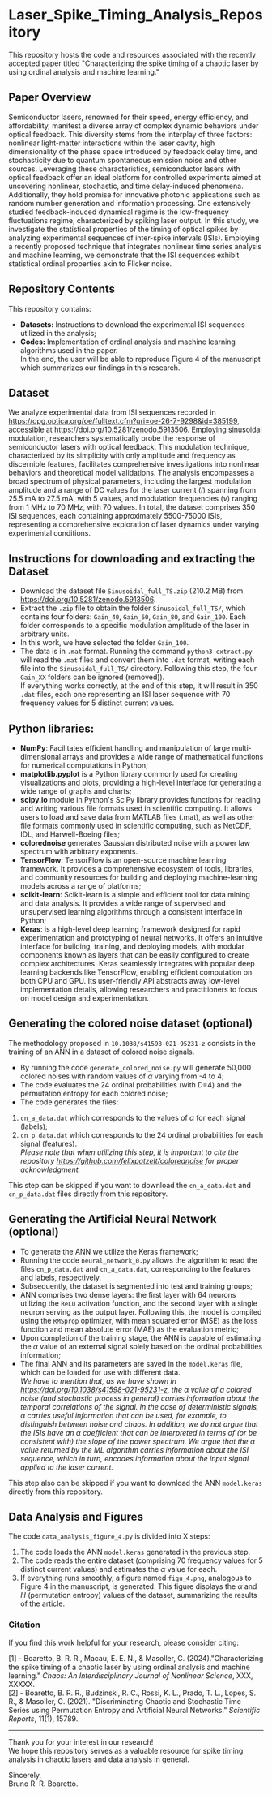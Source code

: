# Laser_Spike_Timing_Analysis_Repository
 This repository hosts the code and resources associated with the recently accepted paper titled "Characterizing the spike timing of a chaotic laser by using ordinal analysis and machine learning."

## Paper Overview

Semiconductor lasers, renowned for their speed, energy efficiency, and affordability, manifest a diverse array of complex dynamic behaviors under optical feedback. This diversity stems from the interplay of three factors: nonlinear light-matter interactions within the laser cavity, high dimensionality of the phase space introduced by feedback delay time, and stochasticity due to quantum spontaneous emission noise and other sources. Leveraging these characteristics, semiconductor lasers with optical feedback offer an ideal platform for controlled experiments aimed at uncovering nonlinear, stochastic, and time delay-induced phenomena. Additionally, they hold promise for innovative photonic applications such as random number generation and information processing. One extensively studied feedback-induced dynamical regime is the low-frequency fluctuations regime, characterized by spiking laser output. In this study, we investigate the statistical properties of the timing of optical spikes by analyzing experimental sequences of inter-spike intervals (ISIs). Employing a recently proposed technique that integrates nonlinear time series analysis and machine learning, we demonstrate that the ISI sequences exhibit statistical ordinal properties akin to Flicker noise.

## Repository Contents

This repository contains: 

- **Datasets:** Instructions to download the experimental ISI sequences utilized in the analysis;
- **Codes:** Implementation of ordinal analysis and machine learning algorithms used in the paper. </br>
In the end, the user will be able to reproduce Figure 4 of the manuscript which summarizes our findings in this research.

## Dataset

We analyze experimental data from ISI sequences recorded in https://opg.optica.org/oe/fulltext.cfm?uri=oe-26-7-9298&id=385199, accessible at https://doi.org/10.5281/zenodo.5913506. Employing sinusoidal modulation, researchers systematically probe the response of semiconductor lasers with optical feedback. This modulation technique, characterized by its simplicity with only amplitude and frequency as discernible features, facilitates comprehensive investigations into nonlinear behaviors and theoretical model validations. The analysis encompasses a broad spectrum of physical parameters, including the largest modulation amplitude and a range of DC values for the laser current ($I$) spanning from 25.5 mA to 27.5 mA, with 5 values, and modulation frequencies ($\nu$) ranging from 1 MHz to 70 MHz, with 70 values. In total, the dataset comprises 350 ISI sequences, each containing approximately 5500-75000 ISIs, representing a comprehensive exploration of laser dynamics under varying experimental conditions.</br>

## Instructions for downloading and extracting the Dataset
- Download the dataset file <code>Sinusoidal_full_TS.zip</code> (210.2 MB) from https://doi.org/10.5281/zenodo.5913506.
- Extract the <code>.zip</code> file to obtain the folder <code>Sinusoidal_full_TS/</code>, which contains four folders: <code>Gain_40</code>, <code>Gain_60</code>, <code>Gain_80</code>, and <code>Gain_100</code>. Each folder corresponds to a specific modulation amplitude of the laser in arbitrary units.
- In this work, we have selected the folder <code>Gain_100</code>.
- The data is in <code>.mat</code> format. Running the command <code>python3 extract.py</code> will read the <code>.mat</code> files and convert them into <code>.dat</code> format, writing each file into the <code>Sinusoidal_full_TS/</code> directory. Following this step, the four <code>Gain_XX</code> folders can be ignored (removed)). </br>
If everything works correctly, at the end of this step, it will result in 350 <code>.dat</code> files, each one representing an ISI laser sequence with 70 frequency values for 5 distinct current values.

## Python libraries:

- **NumPy**: Facilitates efficient handling and manipulation of large multi-dimensional arrays and provides a wide range of mathematical functions for numerical computations in Python;
- **matplotlib.pyplot** is a Python library commonly used for creating visualizations and plots, providing a high-level interface for generating a wide range of graphs and charts;
- **scipy.io** module in Python's SciPy library provides functions for reading and writing various file formats used in scientific computing. It allows users to load and save data from MATLAB files (.mat), as well as other file formats commonly used in scientific computing, such as NetCDF, IDL, and Harwell-Boeing files;
- **colorednoise** generates Gaussian distributed noise with a power law spectrum with arbitrary exponents.
- **TensorFlow**: TensorFlow is an open-source machine learning framework. It provides a comprehensive ecosystem of tools, libraries, and community resources for building and deploying machine-learning models across a range of platforms;
- **scikit-learn**: Scikit-learn is a simple and efficient tool for data mining and data analysis. It provides a wide range of supervised and  unsupervised learning algorithms through a consistent interface in Python;
- **Keras**: is a high-level deep learning framework designed for rapid experimentation and prototyping of neural networks. It offers an intuitive interface for building, training, and deploying models, with modular components known as layers that can be easily configured to create complex architectures. Keras seamlessly integrates with popular deep learning backends like TensorFlow, enabling efficient computation on both CPU and GPU. Its user-friendly API abstracts away low-level implementation details, allowing researchers and practitioners to focus on model design and experimentation.

## Generating the colored noise dataset (optional)
The methodology proposed in <code>10.1038/s41598-021-95231-z</code> consists in the training of an ANN in a dataset of colored noise signals.</br>
- By running the code <code>generate_colored_noise.py</code> will generate 50,000 colored noises with random values of $\alpha$ varying from -4 to 4;
- The code evaluates the 24 ordinal probabilities (with D=4) and the permutation entropy for each colored noise;
- The code generates the files:
1. <code>cn_a_data.dat</code> which corresponds to the values of $\alpha$ for each signal (labels);
2. <code>cn_p_data.dat</code> which corresponds to the 24 ordinal probabilities for each signal (features).</br>
*Please note that when utilizing this step, it is important to cite the repository https://github.com/felixpatzelt/colorednoise for proper acknowledgment.*

This step can be skipped if you want to download the <code>cn_a_data.dat</code> and <code>cn_p_data.dat</code> files directly from this repository.

## Generating the Artificial Neural Network (optional)
- To generate the ANN we utilize the Keras framework;
- Running the code <code>neural_network_0.py</code> allows the algorithm to read the files <code>cn_p_data.dat</code> and <code>cn_a_data.dat</code>, corresponding to the features and labels, respectively.
- Subsequently, the dataset is segmented into test and training groups; 
- ANN comprises two dense layers: the first layer with 64 neurons utilizing the <code>ReLU</code> activation function, and the second layer with a single neuron serving as the output layer. Following this, the model is compiled using the <code>RMSprop</code> optimizer, with mean squared error (MSE) as the loss function and mean absolute error (MAE) as the evaluation metric;
- Upon completion of the training stage, the ANN is capable of estimating the $\alpha$ value of an external signal solely based on the ordinal probabilities information;
- The final ANN and its parameters are saved in the <code>model.keras</code> file, which can be loaded for use with different data.</br>
*We have to mention that, as we have shown in https://doi.org/10.1038/s41598-021-95231-z, the $\alpha$ value of a colored noise (and stochastic process in general) carries information about the temporal correlations of the signal. In the case of deterministic signals, $\alpha$ carries useful information that can be used, for example, to distinguish between noise and chaos. In addition, we do not argue that the ISIs have an $\alpha$ coefficient that can be interpreted in terms of (or be consistent with) the slope of the power spectrum. We argue that the $\alpha$ value returned by the ML algorithm carries information about the ISI sequence, which in turn, encodes information about the input signal applied to the laser current.*

This step also can be skipped if you want to download the ANN <code>model.keras</code> directly from this repository.

## Data Analysis and Figures
The code <code>data_analysis_figure_4.py</code> is divided into X steps:
1. The code loads the ANN <code>model.keras</code> generated in the previous step.
2. The code reads the entire dataset (comprising 70 frequency values for 5 distinct current values) and estimates the $\alpha$ value for each.
3. If everything runs smoothly, a figure named <code>figu_4.png</code>, analogous to Figure 4 in the manuscript, is generated. This figure displays the $\alpha$ and $H$ (permutation entropy) values of the dataset, summarizing the results of the article.

### Citation

If you find this work helpful for your research, please consider citing:

[1] - Boaretto, B. R. R., Macau, E. E. N., & Masoller, C. (2024)."Characterizing the spike timing of a chaotic laser by using ordinal analysis and machine learning." *Chaos: An Interdisciplinary Journal of Nonlinear Science*, XXX, XXXXX. </br>
[2] - Boaretto, B. R. R., Budzinski, R. C., Rossi, K. L., Prado, T. L., Lopes, S. R., & Masoller, C. (2021). "Discriminating Chaotic and Stochastic Time Series using Permutation Entropy and Artificial Neural Networks." *Scientific Reports*, 11(1), 15789.

--------------------------------------------------------------------------------------

Thank you for your interest in our research! </br>
We hope this repository serves as a valuable resource for spike timing analysis in chaotic lasers and data analysis in general.</br>

Sincerely,</br>
Bruno R. R. Boaretto.
